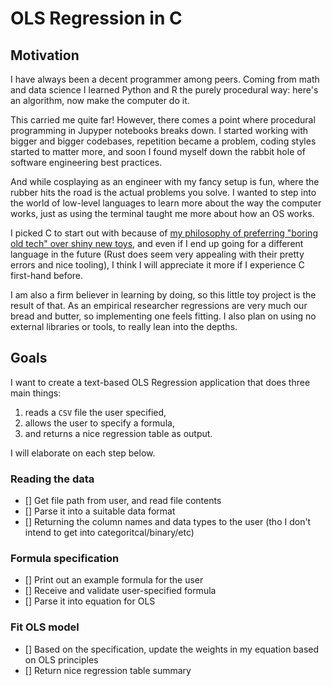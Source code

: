 # OLS Regression in C

## Motivation

I have always been a decent programmer among peers. Coming from math and data science I learned Python and R the purely procedural way: here's an algorithm, now make the computer do it. 

This carried me quite far! However, there comes a point where procedural programming in Jupyper notebooks breaks down. I started working with bigger and bigger codebases, repetition became a problem, coding styles started to matter more, and soon I found myself down the rabbit hole of software engineering best practices.

And while cosplaying as an engineer with my fancy setup is fun, where the rubber hits the road is the actual problems you solve. I wanted to step into the world of low-level languages to learn more about the way the computer works, just as using the terminal taught me more about how an OS works.

I picked C to start out with because of [my philosophy of preferring "boring old tech" over shiny new toys](https://youtu.be/n_awKyEm7W4), and even if I end up going for a different language in the future (Rust does seem very appealing with their pretty errors and nice tooling), I think I will appreciate it more if I experience C first-hand before.

I am also a firm believer in learning by doing, so this little toy project is the result of that. As an empirical researcher regressions are very much our bread and butter, so implementing one feels fitting. I also plan on using no external libraries or tools, to really lean into the depths.

## Goals

I want to create a text-based OLS Regression application that does three main things:
1. reads a `CSV` file the user specified,
2. allows the user to specify a formula,
3. and returns a nice regression table as output.

I will elaborate on each step below.

### Reading the data

- [] Get file path from user, and read file contents
- [] Parse it into a suitable data format <!-- TODO: research what this would be in C -->
- [] Returning the column names and data types to the user (tho I don't intend to get into categoritcal/binary/etc)


### Formula specification

- [] Print out an example formula for the user
- [] Receive and validate user-specified formula
- [] Parse it into equation for OLS


### Fit OLS model

- [] Based on the specification, update the weights in my equation based on OLS principles
- [] Return nice regression table summary


